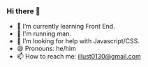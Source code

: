 ### Hi there 👋

<!--
**illust/illust** is a ✨ _special_ ✨ repository because its `README.md` (this file) appears on your GitHub profile.

Here are some ideas to get you started:

- 🔭 I’m currently working on ...
- 🌱 I’m currently learning ...
- 👯 I’m looking to collaborate on ...
- 🤔 I’m looking for help with ...
- 💬 Ask me about ...
- 📫 How to reach me: ...
- 😄 Pronouns: ...
- ⚡ Fun fact: ...

-->


- 🌱 I’m currently learning Front End.
- :running: I'm running man.
- 🤔 I’m looking for help with Javascript/CSS.
- 😄 Pronouns: he/him
- 📫 How to reach me: illust0130@gmail.com
